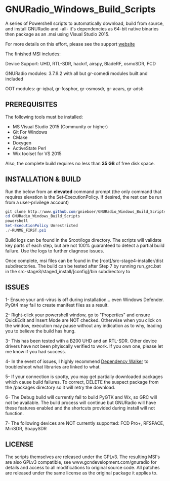 GNURadio_Windows_Build_Scripts
==============================

A series of Powershell scripts to automatically download,  build from source, and install GNURadio and -all- it's dependencies as 64-bit native binaries then package as an .msi using Visual Studio 2015.

For more details on this effort, please see the support [website](http://www.gcndevelopment.com/gnuradio)

The finished MSI includes:

Device Support: UHD, RTL-SDR, hackrf, airspy, BladeRF, osmoSDR, FCD

GNURadio modules: 3.7.9.2 with all but gr-comedi modules built and included

OOT modules: gr-iqbal, gr-fosphor, gr-osmosdr, gr-acars, gr-adsb

<h2>PREREQUISITES</h2>

The following tools must be installed:  
- MS Visual Studio 2015 (Community or higher)  
- Git For Windows  
- CMake  
- Doxygen  
- ActiveState Perl  
- Wix toolset for VS 2015  

Also, the complete build requires no less than **35 GB** of free disk space.

<h2>INSTALLATION & BUILD</h2>

Run the below from an **elevated** command prompt (the only command that requires elevation is the Set-ExecutionPolicy.  If desired, the rest can be run from a user-privilege account)

```powershell
git clone http://www.github.com/gnieboer/GNURadio_Windows_Build_Scripts
cd GNURadio_Windows_Build_Scripts
powershell 
Set-ExecutionPolicy Unrestricted
./~RUNME_FIRST.ps1
```

Build logs can be found in the $root/logs directory.  The scripts will validate key parts of each step, but are not 100% guaranteed to detect a partial build failure.  Use the logs to further diagnose issues.

Once complete, msi files can be found in the [root]/src-stage4-installer/dist subdirectories.  The build can be tested after Step 7 by running run_grc.bat in the src-stage3/staged_install/[config]/bin subdirectory to 

<h2>ISSUES</h2>

1- Ensure your anti-virus is off during installation... even Windows Defender.  PyQt4 may fail to create manifest files as a result.

2- Right-click your powershell window, go to "Properties" and ensure QuickEdit and Insert Mode are NOT checked.  Otherwise when you click on the window, execution may pause without any indication as to why, leading you to believe the build has hung.

3- This has been tested with a B200 UHD and an RTL-SDR.  Other device drivers have not been phyiscally verified to work.  If you own one, please let me know if you had success.

4- In the event of issues, I highly recommend [Dependency Walker](https://www.dependencywalker.com/) to troubleshoot what libraries are linked to what.

5- If your connection is spotty, you may get partially downloaded packages which cause build failures.  To correct, DELETE the suspect package from the /packages directory so it will retry the download.

6- The Debug build will currently fail to build PyGTK and Wx, so GRC will not be available.  The build process will continue but GNURadio will have these features enabled and the shortcuts provided during install will not function.

7- The following devices are NOT currently supported: FCD Pro+, RFSPACE, MiriSDR, SoapySDR

<h2>LICENSE</h2>
The scripts themselves are released under the GPLv3.  The resulting MSI's are also GPLv3 compatible, see www.gcndevelopment.com/gnuradio for details and access to all modifications to original source code.  All patches are released under the same license as the original package it applies to.